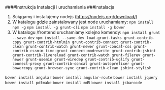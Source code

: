 ####Instrukcja Instalacji i uruchamiania
###Instalacja
1. Ściągamy i instalujemy nodejs (https://nodejs.org/download/)
2. W katalogu gdzie zainstalowany jest node uruchamiamy:
```npm install npm -g```
```npm install -g grunt-cli```
```npm install -g bower```
3. W katalogu /frontend uruchamiamy kolejno komendy:
```npm install grunt --save-dev```
```npm install --save-dev load-grunt-tasks grunt-contrib-copy grunt-contrib-htmlmin grunt-contrib-connect grunt-contrib-clean grunt-contrib-watch grunt-newer grunt-concat-css grunt-contrib-cssmin time-grunt connect-modrewrite grunt-contrib-jshint grunt-contrib-livereload grunt-contrib-watch grunt-filerev grunt-newer grunt-usemin grunt-wiredep grunt-contrib-uglify grunt-connect-proxy grunt-contrib-concat grunt-autoprefixer grunt-bowercopy grunt-browser-sync grunt-contrib-clean jshint-stylish```

```bower install angular```
```bower install angular-route```
```bower install jquery```
```bower install pdfmake```
```bower install md5```
```bower install jsbarcode```